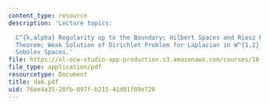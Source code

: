```yaml
---
content_type: resource
description: 'Lecture topics:

  C^{k,alpha} Regularity up to the Boundary; Hilbert Spaces and Riesz Representation
  Theorem; Weak Solution of Dirichlet Problem for Laplacian in W^{1,2}_0; Weak Derivatives;
  Sobolev Spaces.'
file: https://ol-ocw-studio-app-production.s3.amazonaws.com/courses/18-156-differential-analysis-spring-2004/76ee4a3520fb097fb21541d81f09e728_da6.pdf
file_type: application/pdf
resourcetype: Document
title: da6.pdf
uid: 76ee4a35-20fb-097f-b215-41d81f09e728
---
```

